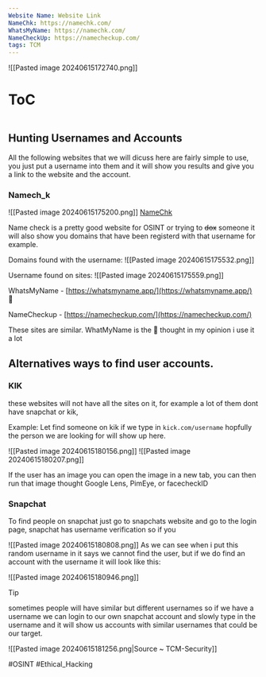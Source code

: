 ```yaml
---
Website Name: Website Link
NameChk: https://namechk.com/
WhatsMyName: https://namechk.com/
NameCheckUp: https://namecheckup.com/
tags: TCM
---
```

![[Pasted image 20240615172740.png]]

# ToC
```table-of-contents
```

## Hunting Usernames and Accounts

All the following websites that we will dicuss here are fairly simple to use, you just put a username into them and it will show you results and give you a link to the website and the account.
###  Namech_k
![[Pasted image 20240615175200.png]]
[NameChk](https://namechk.com/)

Name check is a pretty good website for OSINT or trying to ~~dox~~ someone 
it will also show you domains that have been registerd with that username for example. 

Domains found with the username:
![[Pasted image 20240615175532.png]]

Username found on sites:
![[Pasted image 20240615175559.png]]

WhatsMyName - [https://whatsmyname.app/](https://whatsmyname.app/) 🐐

NameCheckup - [https://namecheckup.com/](https://namecheckup.com/)

These sites are similar. WhatMyName is the 🐐 thought in my opinion i use it a lot

## Alternatives ways to find user accounts. 

### KIK
these websites will not have all the sites on it, for example a lot of them dont have snapchat or kik, 

Example:
Let find someone on kik if we type in `kick.com/username` hopfully the person we are looking for will show up here. 

![[Pasted image 20240615180156.png]]
![[Pasted image 20240615180207.png]]

If the user has an image you can open the image in a new tab, you can then run that image thought Google Lens, PimEye, or facecheckID

### Snapchat
To find people on snapchat just go to snapchats website and go to the login page, snapchat has username verification so if you 

![[Pasted image 20240615180808.png]]
As we can see when i put this random username in it says we cannot find the user, but if we do find an account with the username it will look like this:

![[Pasted image 20240615180946.png]]

> [!tip]
> sometimes people will have similar but different usernames so if we have a username we can login to our own snapchat account and slowly type in the username and it will show us accounts with similar usernames that could be our target. 

![[Pasted image 20240615181256.png|Source ~ TCM-Security]]

#OSINT #Ethical_Hacking 
